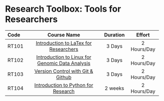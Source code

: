 # Research Toolbox: Tools for Researchers

Code | Course Name | Duration | Effort
:-- | :--: | :--: | :--:
RT101 | [Introduction to LaTex for Researchers](/LaTex) | 3 Days | 2 Hours/Day
RT102 | [Introduction to Linux for Genomic Data Analysis](https://github.com/datasticslab/ISCB1002) | 3 Days | 2 Hours/Day
RT103 | [Version Control with Git & Github](#) | 3 Days | 2 Hours/Day
RT104 | [Introduction to Python for Research](#) | 2 weeks | 2 Hours/Day
